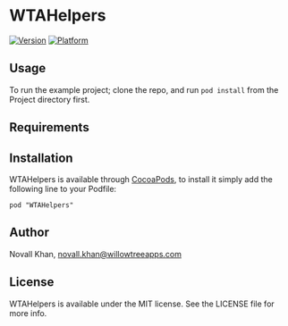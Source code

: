 # WTAHelpers

[![Version](http://cocoapod-badges.herokuapp.com/v/WTAHelpers/badge.png)](http://cocoadocs.org/docsets/WTAHelpers)
[![Platform](http://cocoapod-badges.herokuapp.com/p/WTAHelpers/badge.png)](http://cocoadocs.org/docsets/WTAHelpers)

## Usage

To run the example project; clone the repo, and run `pod install` from the Project directory first.

## Requirements

## Installation

WTAHelpers is available through [CocoaPods](http://cocoapods.org), to install
it simply add the following line to your Podfile:

    pod "WTAHelpers"

## Author

Novall Khan, novall.khan@willowtreeapps.com

## License

WTAHelpers is available under the MIT license. See the LICENSE file for more info.

